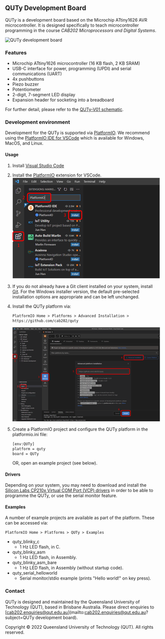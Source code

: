 ## QUTy Development Board

QUTy is a development board based on the Microchip ATtiny1626 AVR microcontroller. It is designed specifically to teach microcontroller programming in the course _CAB202 Microprocessors and Digital Systems_.

![QUTy development board](QUTy.png)

### Features

- Microchip ATtiny1626 microcontroller (16 KB flash, 2 KB SRAM)
- USB-C interface for power, programming (UPDI) and serial communications (UART)
- 4x pushbuttons
- Piezo buzzer 
- Potentiometer 
- 2-digit, 7-segment LED display
- Expansion header for socketing into a breadboard

For further detail, please refer to the [QUTy-V01 schematic](QUTy-V01_Schematic.pdf).

### Development environment

Development for the QUTy is supported via [PlatformIO](https://platformio.org/). We recommend using the [PlatformIO IDE for VSCode](https://platformio.org/install/ide?install=vscode) which is available for Windows, MacOS, and Linux.

#### Usage

1. Install [Visual Studio Code](https://code.visualstudio.com/download)
2. Install the [PlatformIO](https://docs.platformio.org/en/latest/integration/ide/vscode.html#id1) extension for VSCode.
    ![PlatformIO installation](ExtensionInstall.png)
3. If you do not already have a Git client installed on your system, install [Git](https://git-scm.com/). For the Windows installer version, the default pre-selected installation options are appropriate and can be left unchanged.

4. Install the QUTy platform via:

    ```
    PlatformIO Home > Platforms > Advanced Installation > https://github.com/cab202/quty
    ```
    ![QUTy platform installation](PlatformInstall.png)
	 
5. Create a PlatformIO project and configure the QUTy platform in the platformio.ini file:

    ```
    [env:QUTy]
    platform = quty
    board = QUTy
    ```
	
	OR, open an example project (see below).
	
#### Drivers

Depending on your system, you may need to download and install the [Silicon Labs CP210x Virtual COM Port (VCP) drivers](https://www.silabs.com/developers/usb-to-uart-bridge-vcp-drivers) in order to be able to programme the QUTy, or use the serial monitor feature.

#### Examples

A number of example projects are available as part of the platform. These can be accessed via: 
```
PlatformIO Home > Platforms > QUTy > Examples
```
- quty_blinky_c 
  - 1 Hz LED flash, in C.
- quty_blinky_asm
  - 1 Hz LED flash, in Assembly.
- quty_blinky_asm_bare
  - 1 Hz LED flash, in Assembly (without startup code).
- quty_serial_helloworld
  - Serial monitor/stdio example (prints "Hello world!" on key press).

### Contact

QUTy is designed and maintained by the Queensland University of Technology (QUT), based in Brisbane Australia. Please direct enquiries to [cab202.enquiries@qut.edu.au](mailto:cab202.enquiries@qut.edu.au?subject=QUTy development board).

Copyright &copy; 2022 Queensland University of Technology (QUT). All rights reserved.
